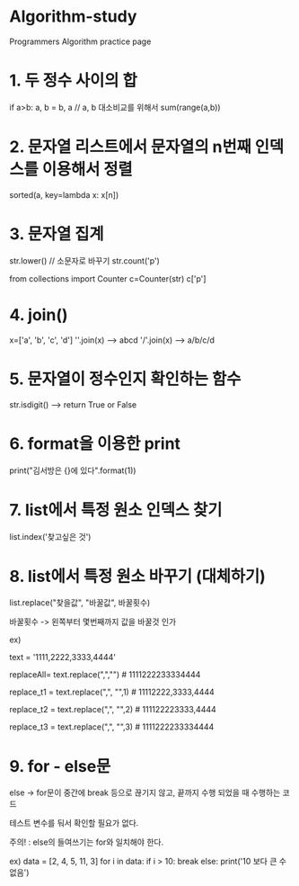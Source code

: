 # Algorithm-study
Programmers Algorithm practice page

# 1. 두 정수 사이의 합
if a>b: a, b = b, a // a, b 대소비교를 위해서 
sum(range(a,b))


# 2. 문자열 리스트에서 문자열의 n번째 인덱스를 이용해서 정렬
sorted(a, key=lambda x: x[n])


# 3. 문자열 집계
str.lower() // 소문자로 바꾸기
str.count('p')

from collections import Counter
c=Counter(str)
c['p']


# 4. join()
x=['a', 'b', 'c', 'd']
''.join(x) --> abcd
'/'.join(x) --> a/b/c/d


# 5. 문자열이 정수인지 확인하는 함수
str.isdigit() --> return True or False


# 6. format을 이용한 print
print("김서방은 {}에 있다".format(1))


# 7. list에서 특정 원소 인덱스 찾기
list.index('찾고싶은 것')

# 8. list에서 특정 원소 바꾸기 (대체하기)
list.replace("찾을값", "바꿀값", 바꿀횟수)

바꿀횟수 -> 왼쪽부터 몇번째까지 값을 바꿀것 인가
  
  ex)
  
  text = '1111,2222,3333,4444'
  
  replaceAll= text.replace(",","") # 1111222233334444
  
  replace_t1 = text.replace(",", "",1) # 11112222,3333,4444
  
  replace_t2 = text.replace(",", "",2) # 111122223333,4444
  
  replace_t3 = text.replace(",", "",3) # 1111222233334444
  
# 9. for - else문
else -> for문이 중간에 break 등으로 끊기지 않고, 끝까지 수행 되었을 때 수행하는 코드

테스트 변수를 둬서 확인할 필요가 없다.

주의! : else의 들여쓰기는 for와 일치해야 한다.
  
  ex)
  data = [2, 4, 5, 11, 3]
  for i in data:
	   if i > 10:
		   break
     else:
       print('10 보다 큰 수 없음')
